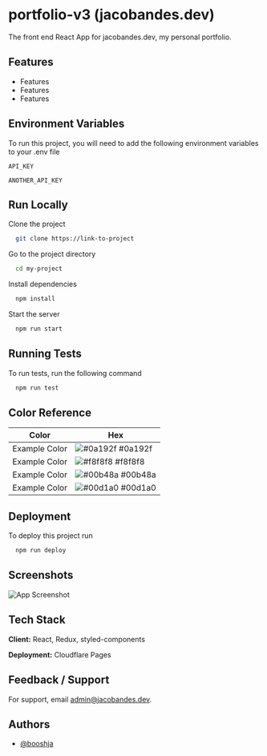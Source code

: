 # portfolio-v3 (jacobandes.dev)

The front end React App for jacobandes.dev, my personal portfolio.

## Features

- Features
- Features
- Features

## Environment Variables

To run this project, you will need to add the following environment variables to your .env file

`API_KEY`

`ANOTHER_API_KEY`

## Run Locally

Clone the project

```bash
  git clone https://link-to-project
```

Go to the project directory

```bash
  cd my-project
```

Install dependencies

```bash
  npm install
```

Start the server

```bash
  npm run start
```

## Running Tests

To run tests, run the following command

```bash
  npm run test
```

## Color Reference

| Color         | Hex                                                              |
| ------------- | ---------------------------------------------------------------- |
| Example Color | ![#0a192f](https://via.placeholder.com/10/0a192f?text=+) #0a192f |
| Example Color | ![#f8f8f8](https://via.placeholder.com/10/f8f8f8?text=+) #f8f8f8 |
| Example Color | ![#00b48a](https://via.placeholder.com/10/00b48a?text=+) #00b48a |
| Example Color | ![#00d1a0](https://via.placeholder.com/10/00b48a?text=+) #00d1a0 |

## Deployment

To deploy this project run

```bash
  npm run deploy
```

## Screenshots

![App Screenshot](https://via.placeholder.com/468x300?text=App+Screenshot+Here)

## Tech Stack

**Client:** React, Redux, styled-components

**Deployment:** Cloudflare Pages

## Feedback / Support

For support, email [admin@jacobandes.dev](mailto:admin@jacobandes.dev).

## Authors

- [@booshja](https://www.github.com/booshja)
